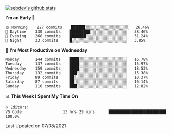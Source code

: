 [![sebdev's github stats](https://github-readme-stats.vercel.app/api?username=sebdeveloper6952&theme=vue-dark)](https://github.com/anuraghazra/github-readme-stats)
<!--START_SECTION:waka-->
**I'm an Early 🐤** 

```text
🌞 Morning    227 commits    ██████░░░░░░░░░░░░░░░░░░░   26.46% 
🌆 Daytime    330 commits    █████████░░░░░░░░░░░░░░░░   38.46% 
🌃 Evening    268 commits    ███████░░░░░░░░░░░░░░░░░░   31.24% 
🌙 Night      33 commits     █░░░░░░░░░░░░░░░░░░░░░░░░   3.85%

```
📅 **I'm Most Productive on Wednesday** 

```text
Monday       144 commits    ████░░░░░░░░░░░░░░░░░░░░░   16.78% 
Tuesday      137 commits    ████░░░░░░░░░░░░░░░░░░░░░   15.97% 
Wednesday    159 commits    ████░░░░░░░░░░░░░░░░░░░░░   18.53% 
Thursday     132 commits    ███░░░░░░░░░░░░░░░░░░░░░░   15.38% 
Friday       89 commits     ██░░░░░░░░░░░░░░░░░░░░░░░   10.37% 
Saturday     87 commits     ██░░░░░░░░░░░░░░░░░░░░░░░   10.14% 
Sunday       110 commits    ███░░░░░░░░░░░░░░░░░░░░░░   12.82%

```


📊 **This Week I Spent My Time On** 

```text
🔥 Editors: 
VS Code                  13 hrs 29 mins      █████████████████████████   100.0%

```


 Last Updated on 07/08/2021
<!--END_SECTION:waka-->
